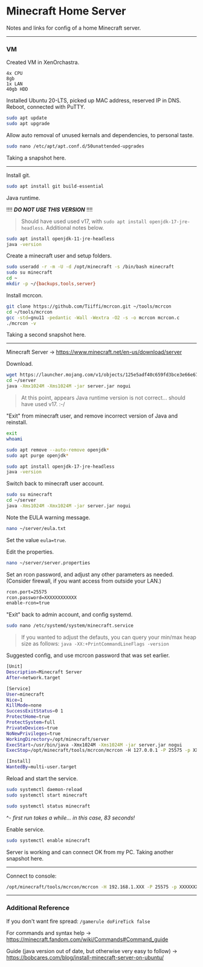 # Minecraft Home Server

Notes and links for config of a home Minecraft server.

-----

### VM

Created VM in XenOrchastra.

```text
4x CPU
8gb
1x LAN
40gb HDD
```

Installed Ubuntu 20-LTS, picked up MAC address, reserved IP in DNS. Reboot, connected with PuTTY.

```bash
sudo apt update
sudo apt upgrade
```

Allow auto removal of unused kernals and dependencies, to personal taste.

```bash
sudo nano /etc/apt/apt.conf.d/50unattended-upgrades
```

Taking a snapshot here.

-----

Install git.

```bash
sudo apt install git build-essential
```

Java runtime.

!!!! ***DO NOT USE THIS VERSION*** !!!!

> Should have used used v17, with `sudo apt install openjdk-17-jre-headless`. Additional notes below.

```bash
sudo apt install openjdk-11-jre-headless
java -version
```

Create a minecraft user and setup folders.

```bash
sudo useradd -r -m -U -d /opt/minecraft -s /bin/bash minecraft
sudo su minecraft
cd ~
mkdir -p ~/{backups,tools,server}
```

Install mcrcon.

```bash
git clone https://github.com/Tiiffi/mcrcon.git ~/tools/mcrcon
cd ~/tools/mcrcon
gcc -std=gnu11 -pedantic -Wall -Wextra -O2 -s -o mcrcon mcrcon.c
./mcrcon -v
```

Taking a second snapshot here.

-----

Minecraft Server -> https://www.minecraft.net/en-us/download/server

Download.

```bash
wget https://launcher.mojang.com/v1/objects/125e5adf40c659fd3bce3e66e67a16bb49ecc1b9/server.jar -P ~/server
cd ~/server
java -Xmx1024M -Xms1024M -jar server.jar nogui
```

> At this point, appears Java runtime version is not correct... should have used v17. :-/

"Exit" from minecraft user, and remove incorrect version of Java and reinstall.

```bash
exit
whoami

sudo apt remove --auto-remove openjdk*
sudo apt purge openjdk*

sudo apt install openjdk-17-jre-headless
java -version
```

Switch back to minecraft user account.

```bash
sudo su minecraft
cd ~/server
java -Xms1024M -Xmx1024M -jar server.jar nogui
```

Note the EULA warning message.

```bash
nano ~/server/eula.txt
```

Set the value `eula=true`.

Edit the properties.

```bash
nano ~/server/server.properties
```

Set an rcon password, and adjust any other parameters as needed. (Consider firewall, if you want access from outside your LAN.)

```bash
rcon.port=25575
rcon.password=XXXXXXXXXXXX
enable-rcon=true
```

"Exit" back to admin account, and config systemd.

```bash
sudo nano /etc/systemd/system/minecraft.service
```

> If you wanted to adjust the defauts, you can query your min/max heap size as follows:
> `java -XX:+PrintCommandLineFlags -version`

Suggested config, and use mcrcon password that was set earlier.

```bash
[Unit]
Description=Minecraft Server
After=network.target

[Service]
User=minecraft
Nice=1
KillMode=none
SuccessExitStatus=0 1
ProtectHome=true
ProtectSystem=full
PrivateDevices=true
NoNewPrivileges=true
WorkingDirectory=/opt/minecraft/server
ExecStart=/usr/bin/java -Xmx1024M -Xms1024M -jar server.jar nogui
ExecStop=/opt/minecraft/tools/mcrcon/mcrcon -H 127.0.0.1 -P 25575 -p XXXXXXXXXXXX stop

[Install]
WantedBy=multi-user.target
```

Reload and start the service.

```bash
sudo systemctl daemon-reload
sudo systemctl start minecraft

sudo systemctl status minecraft
```
^- *first run takes a while... in this case, 83 seconds!*

Enable service.

```bash
sudo systemctl enable minecraft
```

Server is working and can connect OK from my PC. Taking another snapshot here.

-----

Connect to console:

```bash
/opt/minecraft/tools/mcrcon/mcrcon -H 192.168.1.XXX -P 25575 -p XXXXXXXXXXXX -t
```

-----

### Additional Reference

If you don't want fire spread: `/gamerule doFireTick false`

For commands and syntax help -> https://minecraft.fandom.com/wiki/Commands#Command_guide

Guide (java version out of date, but otherwise very easy to follow) -> https://bobcares.com/blog/install-minecraft-server-on-ubuntu/











